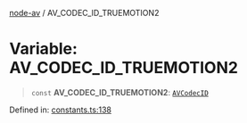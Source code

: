 [node-av](../globals.md) / AV\_CODEC\_ID\_TRUEMOTION2

# Variable: AV\_CODEC\_ID\_TRUEMOTION2

> `const` **AV\_CODEC\_ID\_TRUEMOTION2**: [`AVCodecID`](../type-aliases/AVCodecID.md)

Defined in: [constants.ts:138](https://github.com/seydx/av/blob/f8631fc881b394300b1479f511d55cf1c370a87f/src/constants/constants.ts#L138)
